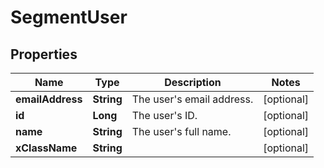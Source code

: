 # SegmentUser

## Properties
Name | Type | Description | Notes
------------ | ------------- | ------------- | -------------
**emailAddress** | **String** | The user&#x27;s email address. |  [optional]
**id** | **Long** | The user&#x27;s ID. |  [optional]
**name** | **String** | The user&#x27;s full name. |  [optional]
**xClassName** | **String** |  |  [optional]
